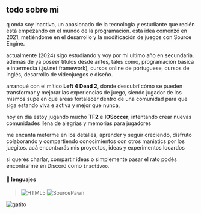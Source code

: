 ## todo sobre mi

q onda soy inactivo, un apasionado de la tecnología y estudiante que recién está empezando en el mundo de la programación. esta idea comenzó en 2021, metiéndome en el desarrollo y la modificación de juegos con Source Engine.

actualmente (2024) sigo estudiando y voy por mi ultimo año en secundaria. además de ya poseer titulos desde antes, tales como, programación basica e intermedia (.js/.net framework), cursos online de portuguese, cursos de inglés, desarrollo de videojuegos e diseño.

arranqué con el mítico **Left 4 Dead 2**, donde descubrí cómo se pueden transformar y mejorar las experiencias de juego, siendo jugador de los mismos supe en que areas fortalecer dentro de una comunidad para que siga estando viva e activa y mejor que nunca,

hoy en día estoy jugando mucho **TF2** e **IOSoccer**, intentando crear nuevas comunidades llena de alegrias y memorias para jugadores

me encanta meterme en los detalles, aprender y seguir creciendo, disfruto colaborando y compartiendo conocimientos con otros maniatics por los juegitos. acá encontrarás mis proyectos, ideas y experimentos locardos

si querés charlar, compartir ideas o simplemente pasar el rato podés encontrarme en Discord como `inactivoo`.

#### 🚀 lenguajes
> ![HTML5](https://img.shields.io/badge/html5-%23E34F26.svg?style=for-the-badge&logo=html5&logoColor=white)
> ![SourcePawn](https://img.shields.io/badge/sourcepawn-00599C.svg?style=for-the-badge&logo=sourcepawn&logoColor=white)

![gatito](https://media3.giphy.com/media/v1.Y2lkPTc5MGI3NjExNmwxMWQ1Mmd6Z2l6d3l0aGd5MjBjamVsaXMzcTdjOHhqb3MzM2ZsbiZlcD12MV9pbnRlcm5hbF9naWZfYnlfaWQmY3Q9Zw/VbnUQpnihPSIgIXuZv/giphy.webp)
